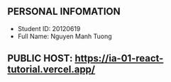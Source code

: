 ## PERSONAL INFOMATION

-   Student ID: 20120619
-   Full Name: Nguyen Manh Tuong

## PUBLIC HOST: https://ia-01-react-tutorial.vercel.app/

